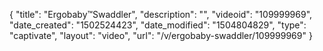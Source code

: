 {
    "title": "Ergobaby&trade;Swaddler",
    "description": "",
    "videoid": "109999969",
    "date_created": "1502524423",
    "date_modified": "1504804829",
    "type": "captivate",
    "layout": "video",
    "url": "\/v\/ergobaby-swaddler\/109999969"
}